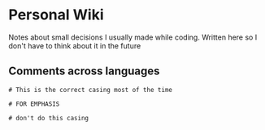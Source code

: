 # Personal Wiki

Notes about small decisions I usually made while coding. Written here so I don't have to think about it in the future

## Comments across languages

```shell
# This is the correct casing most of the time

# FOR EMPHASIS

# don't do this casing
```
